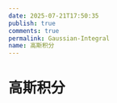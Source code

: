 ```yaml
---
date: 2025-07-21T17:50:35
publish: true
comments: true
permalink: Gaussian-Integral
name: 高斯积分
---
```


# 高斯积分